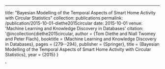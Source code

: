---
title: "Bayesian Modelling of the Temporal Aspects of Smart Home Activity with Circular Statistics"
collection: publications
permalink: /publication/2015-10-01-diethe2015circular
date: 2015-10-01
venue: 'Machine Learning and Knowledge Discovery in Databases'
citation: '@incollection{diethe2015circular,
 author = {Tom Diethe and Niall Twomey and Peter Flach},
 booktitle = {Machine Learning and Knowledge Discovery in Databases},
 pages = {279--294},
 publisher = {Springer},
 title = {Bayesian Modelling of the Temporal Aspects of Smart Home Activity with Circular Statistics},
 year = {2015}
}

'